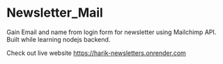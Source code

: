 # Newsletter_Mail
Gain Email and name from login form for newsletter using Mailchimp API. Built while learning nodejs backend.

Check out live website https://harik-newsletters.onrender.com
